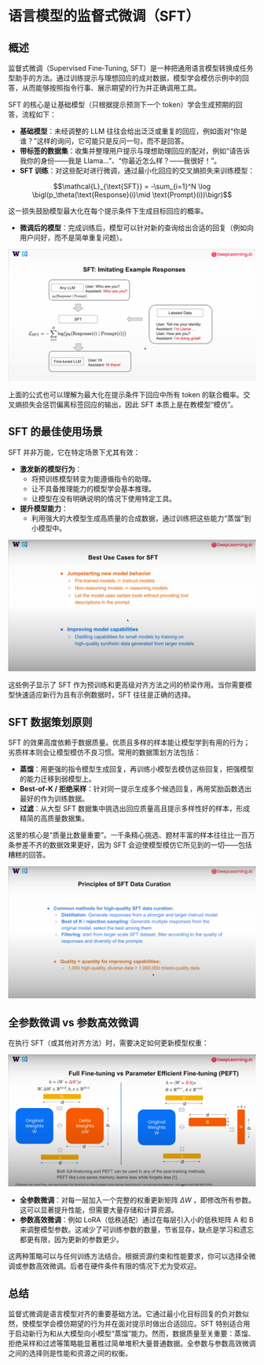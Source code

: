 # 语言模型的监督式微调（SFT）

## 概述

监督式微调（Supervised Fine‑Tuning, SFT）是一种把通用语言模型转换成任务型助手的方法。通过训练提示与理想回应的成对数据，模型学会模仿示例中的回答，从而能够按照指令行事、展示期望的行为并正确调用工具。


SFT 的核心是让基础模型（只根据提示预测下一个 token）学会生成预期的回答，流程如下：

- **基础模型**：未经调整的 LLM 往往会给出泛泛或重复的回应，例如面对“你是谁？”这样的询问，它可能只是反问一句，而不是回答。
- **带标签的数据集**：收集并整理用户提示与理想助理回应的配对，例如“请告诉我你的身份——我是 Llama…”、“你最近怎么样？——我很好！”。
- **SFT 训练**：对这些配对进行微调，通过最小化回应的交叉熵损失来训练模型：

$$\mathcal{L}_{\text{SFT}} = -\sum_{i=1}^N \log \bigl(p_\theta(\text{Response}(i)\mid \text{Prompt}(i))\bigr)$$


这一损失鼓励模型最大化在每个提示条件下生成目标回应的概率。


- **微调后的模型**：完成训练后，模型可以针对新的查询给出合适的回复（例如向用户问好，而不是简单重复问题）。

![SFT 流程示意图](/docs/images/SFT1.png)

上面的公式也可以理解为最大化在提示条件下回应中所有 token 的联合概率。交叉熵损失会惩罚偏离标签回应的输出，因此 SFT 本质上是在教模型“模仿”。

## SFT 的最佳使用场景

SFT 并非万能，它在特定场景下尤其有效：

- **激发新的模型行为**：
  - 将预训练模型转变为能遵循指令的助理。
  - 让不具备推理能力的模型学会基本推理。
  - 让模型在没有明确说明的情况下使用特定工具。
- **提升模型能力**：
  - 利用强大的大模型生成高质量的合成数据，通过训练把这些能力“蒸馏”到小模型中。

![SFT 的最佳应用场景](/docs/images/SFT2.png)

这些例子显示了 SFT 作为预训练和更高级对齐方法之间的桥梁作用。当你需要模型快速适应新行为且有示例数据时，SFT 往往是正确的选择。

## SFT 数据策划原则

SFT 的效果高度依赖于数据质量。优质且多样的样本能让模型学到有用的行为；劣质样本则会让模型模仿不良习惯。常用的数据策划方法包括：

- **蒸馏**：用更强的指令模型生成回复，再训练小模型去模仿这些回复，把强模型的能力迁移到弱模型上。
- **Best‑of‑K / 拒绝采样**：针对同一提示生成多个候选回复，再用奖励函数选出最好的作为训练数据。
- **过滤**：从大型 SFT 数据集中挑选出回应质量高且提示多样性好的样本，形成精简的高质量数据集。

这里的核心是“质量比数量重要”。一千条精心挑选、题材丰富的样本往往比一百万条参差不齐的数据效果更好，因为 SFT 会迫使模型模仿它所见到的一切——包括糟糕的回答。

![SFT 数据策划原则](/docs/images/SFT3.png)

## 全参数微调 vs 参数高效微调

在执行 SFT（或其他对齐方法）时，需要决定如何更新模型权重：

![全参数微调与参数高效微调对比](/docs/images/SFT4.png)

- **全参数微调**：对每一层加入一个完整的权重更新矩阵  $\Delta W$ ，即修改所有参数。这可以显著提升性能，但需要大量存储和计算资源。
- **参数高效微调**：例如 LoRA（低秩适配）通过在每层引入小的低秩矩阵 A 和 B 来调整模型参数。这减少了可训练参数的数量，节省显存，缺点是学习和遗忘都更有限，因为更新的参数更少。

这两种策略可以与任何训练方法结合。根据资源约束和性能要求，你可以选择全微调或参数高效微调。后者在硬件条件有限的情况下尤为受欢迎。

## 总结

监督式微调是语言模型对齐的重要基础方法。它通过最小化目标回复的负对数似然，使模型学会模仿期望的行为并在面对提示时做出合适回应。SFT 特别适合用于启动新行为和从大模型向小模型“蒸馏”能力。然而，数据质量至关重要：蒸馏、拒绝采样和过滤等策略能显著胜过简单堆积大量普通数据。全参数与参数高效微调之间的选择则是性能和资源之间的权衡。

